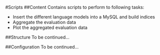 #Scripts
##Content
Contains scripts to perform to following tasks:
+ Insert the different language models into a MySQL and build indices
+ Aggregate the evaluation data
+ Plot the aggregated evaluation data

##Structure
To be continued...

##Configuration
To be continued...
